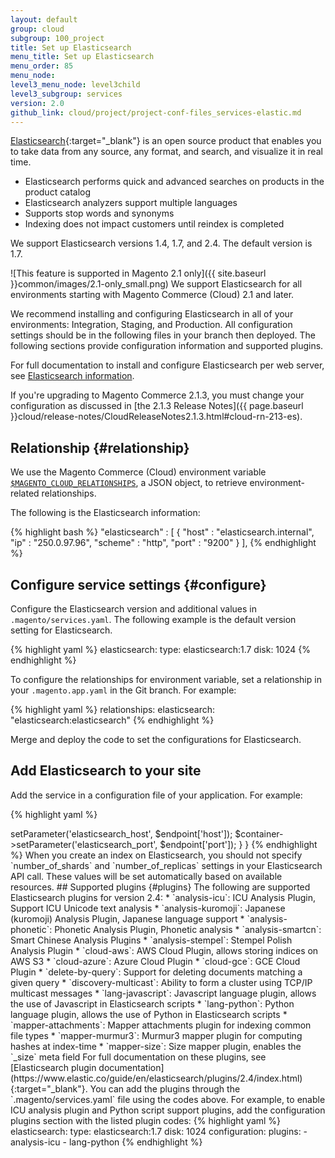 ```yaml
---
layout: default
group: cloud
subgroup: 100_project
title: Set up Elasticsearch
menu_title: Set up Elasticsearch
menu_order: 85
menu_node:
level3_menu_node: level3child
level3_subgroup: services
version: 2.0
github_link: cloud/project/project-conf-files_services-elastic.md
---
```


[Elasticsearch](https://www.elastic.co){:target="_blank"} is an open source product that enables you to take data from any source, any format, and search, and visualize it in real time.

*   Elasticsearch performs quick and advanced searches on products in the product catalog
*   Elasticsearch analyzers support multiple languages
*   Supports stop words and synonyms
*   Indexing does not impact customers until reindex is completed

We support Elasticsearch versions 1.4, 1.7, and 2.4. The default version is 1.7.

![This feature is supported in Magento 2.1 only]({{ site.baseurl }}common/images/2.1-only_small.png) We support Elasticsearch for all environments starting with Magento Commerce (Cloud) 2.1 and later.

We recommend installing and configuring Elasticsearch in all of your environments: Integration, Staging, and Production. All configuration settings should be in the following files in your branch then deployed. The following sections provide configuration information and supported plugins.

For full documentation to install and configure Elasticsearch per web server, see [Elasticsearch information]({{page.baseurl}}config-guide/elasticsearch/es-overview.html).

<div class="bs-callout bs-callout-info" id="info" markdown="1">
If you're upgrading to Magento Commerce 2.1.3, you must change your configuration as discussed in [the 2.1.3 Release Notes]({{ page.baseurl }}cloud/release-notes/CloudReleaseNotes2.1.3.html#cloud-rn-213-es).
</div>

## Relationship {#relationship}
We use the Magento Commerce (Cloud) environment variable [`$MAGENTO_CLOUD_RELATIONSHIPS`]({{page.baseurl}}cloud/env/environment-vars_cloud.html), a JSON object, to retrieve environment-related relationships.

The following is the Elasticsearch information:

{% highlight bash %}
"elasticsearch" : [
      {
         "host" : "elasticsearch.internal",
         "ip" : "250.0.97.96",
         "scheme" : "http",
         "port" : "9200"
      }
   ],
{% endhighlight %}

## Configure service settings {#configure}
Configure the Elasticsearch version and additional values in `.magento/services.yaml`. The following example is the default version setting for Elasticsearch.

{% highlight yaml %}
elasticsearch:
   type: elasticsearch:1.7
   disk: 1024
{% endhighlight %}

To configure the relationships for environment variable, set a relationship in your `.magento.app.yaml` in the Git branch. For example:

{% highlight yaml %}
relationships:
    elasticsearch: "elasticsearch:elasticsearch"
{% endhighlight %}

Merge and deploy the code to set the configurations for Elasticsearch.

## Add Elasticsearch to your site
Add the service in a configuration file of your application. For example:

{% highlight yaml %}
<?php
if (isset($_ENV['MAGENTO_CLOUD_RELATIONSHIPS'])) {
  $relationships = json_decode(base64_decode($_ENV['MAGENTO_CLOUD_RELATIONSHIPS']), TRUE);

  foreach ($relationships['elasticsearch'] as $endpoint) {
    $container->setParameter('elasticsearch_host', $endpoint['host']);
    $container->setParameter('elasticsearch_port', $endpoint['port']);
  }
}
{% endhighlight %}

When you create an index on Elasticsearch, you should not specify `number_of_shards` and `number_of_replicas` settings in your Elasticsearch API call. These values will be set automatically based on available resources.

## Supported plugins {#plugins}
The following are supported Elasticsearch plugins for version 2.4:

* `analysis-icu`: ICU Analysis Plugin, Support ICU Unicode text analysis
* `analysis-kuromoji`: Japanese (kuromoji) Analysis Plugin, Japanese language support
* `analysis-phonetic`: Phonetic Analysis Plugin, Phonetic analysis
* `analysis-smartcn`: Smart Chinese Analysis Plugins
* `analysis-stempel`: Stempel Polish Analysis Plugin
* `cloud-aws`: AWS Cloud Plugin, allows storing indices on AWS S3
* `cloud-azure`: Azure Cloud Plugin
* `cloud-gce`: GCE Cloud Plugin
* `delete-by-query`: Support for deleting documents matching a given query
* `discovery-multicast`: Ability to form a cluster using TCP/IP multicast messages
* `lang-javascript`: Javascript language plugin, allows the use of Javascript in Elasticsearch scripts
* `lang-python`: Python language plugin, allows the use of Python in Elasticsearch scripts
* `mapper-attachments`: Mapper attachments plugin for indexing common file types
* `mapper-murmur3`: Murmur3 mapper plugin for computing hashes at index-time
* `mapper-size`: Size mapper plugin, enables the `_size` meta field

For full documentation on these plugins, see [Elasticsearch plugin documentation](https://www.elastic.co/guide/en/elasticsearch/plugins/2.4/index.html){:target="_blank"}.

You can add the plugins through the `.magento/services.yaml` file using the codes above. For example, to enable ICU analysis plugin and Python script support plugins, add the configuration plugins section with the listed plugin codes:

{% highlight yaml %}
elasticsearch:
   type: elasticsearch:1.7
   disk: 1024
   configuration:
    plugins:
      - analysis-icu
      - lang-python
{% endhighlight %}
